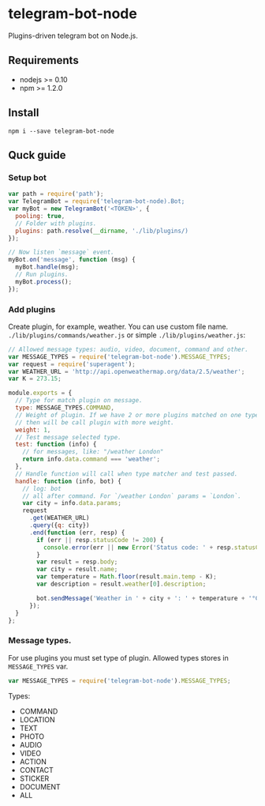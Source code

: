 # telegram-bot-node
Plugins-driven telegram bot on Node.js.

## Requirements
* nodejs >= 0.10
* npm >= 1.2.0

## Install
```
npm i --save telegram-bot-node
```

## Quck guide
### Setup bot
```js
var path = require('path');
var TelegramBot = require('telegram-bot-node).Bot;
var myBot = new TelegramBot('<TOKEN>', {
  pooling: true,
  // Folder with plugins.
  plugins: path.resolve(__dirname, './lib/plugins/)
});

// Now listen `message` event.
myBot.on('message', function (msg) {
  myBot.handle(msg);
  // Run plugins.
  myBot.process();
});
```

### Add plugins
Create plugin, for example, weather. You can use custom file name.
`./lib/plugins/commands/weather.js` or simple `./lib/plugins/weather.js`:
```js
// Allowed message types: audio, video, document, command and other.
var MESSAGE_TYPES = require('telegram-bot-node').MESSAGE_TYPES;
var request = require('superagent');
var WEATHER_URL = 'http://api.openweathermap.org/data/2.5/weather';
var K = 273.15;

module.exports = {
  // Type for match plugin on message.
  type: MESSAGE_TYPES.COMMAND,
  // Weight of plugin. If we have 2 or more plugins matched on one type, 
  // then will be call plugin with more weight.
  weight: 1,
  // Test message selected type.
  test: function (info) {
    // for messages, like: "/weather London"
    return info.data.command === 'weather';
  },
  // Handle function will call when type matcher and test passed.
  handle: function (info, bot) {
    // log: bot
    // all after command. For `/weather London` params = `London`.
    var city = info.data.params;
    request
      .get(WEATHER_URL)
      .query({q: city})
      .end(function (err, resp) {
        if (err || resp.statusCode != 200) {
          console.error(err || new Error('Status code: ' + resp.statusCode)));
        }
        var result = resp.body;
        var city = result.name;
        var temperature = Math.floor(result.main.temp - K);
        var description = result.weather[0].description;

        bot.sendMessage('Weather in ' + city + ': ' + temperature + '°C. ' + description);
      });
  }
};
```

### Message types.
For use plugins you must set type of plugin. Allowed types stores in `MESSAGE_TYPES` var.
```js
var MESSAGE_TYPES = require('telegram-bot-node').MESSAGE_TYPES;
```
Types:
* COMMAND
* LOCATION
* TEXT
* PHOTO
* AUDIO
* VIDEO
* ACTION
* CONTACT
* STICKER
* DOCUMENT
* ALL
